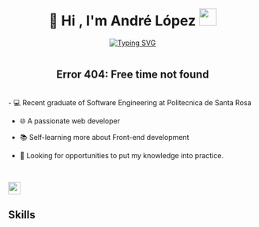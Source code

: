 <h1 align="center"><b>🐧 Hi , I'm André López </b><img src="https://media.giphy.com/media/hvRJCLFzcasrR4ia7z/giphy.gif" width="35"></h1>

<p align="center">
  <a href="#">
    <img src="https://readme-typing-svg.herokuapp.com?font=Time+New+Roman&color=cyan&size=30&center=true&vCenter=true&width=600&height=100&lines=<+Software+Engineer+💻+/>;<+Web+Developer+🌐+/>;<+Love+to+learn+new+things+📖+/>;<+Video+Games+Lover+🎮+/>" alt="Typing SVG">
  </a>
</p>
<div align="center">
  <h2 style="display: inline-block">
    Error 404: Free time not found 
  </h2>  
</div>
<br/>
<!--Intro start-->
-  💻 Recent graduate of Software Engineering at Politecnica de Santa Rosa

- 🌐 A passionate web developer

- 📚 Self-learning more about Front-end development

- 🧠 Looking for opportunities to put my knowledge into practice.
<!--Intro end-->
<br/>

<img src="https://media2.giphy.com/media/QssGEmpkyEOhBCb7e1/giphy.gif?cid=ecf05e47a0n3gi1bfqntqmob8g9aid1oyj2wr3ds3mg700bl&rid=giphy.gif" width="25" style="vertical-align: middle;"> <h2><b>Skills</b></h2>


<!--center
**AndreLopez20/AndreLopez20** is a ✨ _special_ ✨ repository because its `README.md` (this file) appears on your GitHub profile.

-->
